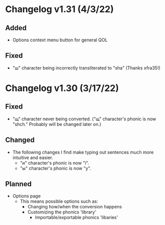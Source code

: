 # Changelog v1.31 (4/3/22)
## Added
- Options context menu button for general QOL

## Fixed
- "ш" character being incorrectly transliterated to "sha" (Thanks xfra35!)

# Changelog v1.30 (3/17/22)
## Fixed
- "щ" character never being converted. ("щ" character's phonic is now "shch." Probably will be changed later on.)

## Changed
- The following changes I find make typing out sentences much more intuitive and easier.
    - "и" character's phonic is now "i".
    - "ы" character's phonic is now "y".

## Planned
- Options page
    - This means possible options such as:
        - Changing how/when the conversion happens
        - Customizing the phonics 'library'
            - Importable/exportable phonics 'libaries'


